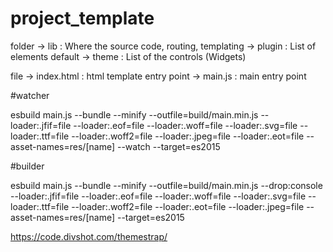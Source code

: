 # project_template

folder
  -> lib : Where the source code, routing, templating
  -> plugin : List of elements default
  -> theme  : List of the controls (Widgets) 

file
  -> index.html : html template entry point
  -> main.js : main entry point





#watcher 

esbuild main.js --bundle --minify --outfile=build/main.min.js --loader:.jfif=file --loader:.eof=file --loader:.woff=file --loader:.svg=file --loader:.ttf=file --loader:.woff2=file --loader:.jpeg=file --loader:.eot=file --asset-names=res/[name] --watch --target=es2015

#builder 

esbuild main.js --bundle --minify --outfile=build/main.min.js --drop:console --loader:.jfif=file --loader:.eof=file --loader:.woff=file --loader:.svg=file --loader:.ttf=file --loader:.woff2=file --loader:.eot=file --loader:.jpeg=file --asset-names=res/[name] --target=es2015




https://code.divshot.com/themestrap/